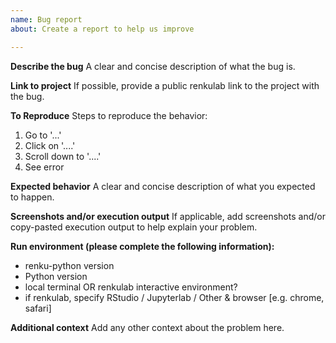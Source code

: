 ```yaml
---
name: Bug report
about: Create a report to help us improve

---
```


<!-- Note: for support questions, please use our discourse (https://renku.discourse.group/) -->

**Describe the bug**
A clear and concise description of what the bug is.

**Link to project**
If possible, provide a public renkulab link to the project with the bug.

**To Reproduce**
Steps to reproduce the behavior:
1. Go to '...'
2. Click on '....'
3. Scroll down to '....'
4. See error

**Expected behavior**
A clear and concise description of what you expected to happen.

**Screenshots and/or execution output**
If applicable, add screenshots and/or copy-pasted execution output to help explain your problem.

**Run environment (please complete the following information):**
 - renku-python version
 - Python version
 - local terminal OR renkulab interactive environment?
 - if renkulab, specify RStudio / Jupyterlab / Other & browser [e.g. chrome, safari]

**Additional context**
Add any other context about the problem here.
